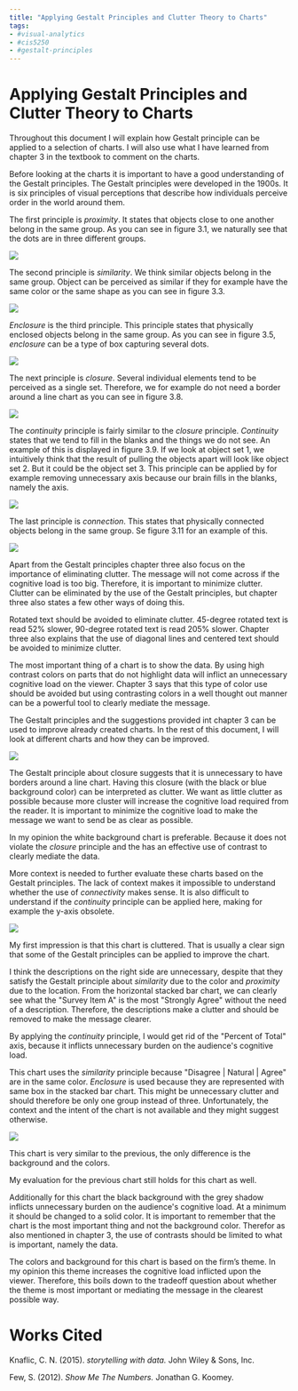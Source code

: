 ```yaml
---
title: "Applying Gestalt Principles and Clutter Theory to Charts"
tags:
- #visual-analytics
- #cis5250
- #gestalt-principles
---
```

# Applying Gestalt Principles and Clutter Theory to Charts

Throughout this document I will explain how Gestalt principle can be applied to a selection of charts. I will also use what I have learned from chapter 3 in the textbook to comment on the charts.

Before looking at the charts it is important to have a good understanding of the Gestalt principles. The Gestalt principles were developed in the 1900s. It is six principles of visual perceptions that describe how individuals perceive order in the world around them.

The first principle is _proximity_. It states that objects close to one another belong in the same group. As you can see in figure 3.1, we naturally see that the dots are in three different groups.

![](file:////Users/vemundrefnin/Library/Group%20Containers/UBF8T346G9.Office/TemporaryItems/msohtmlclip/clip_image001.jpg)

The second principle is _similarity_. We think similar objects belong in the same group. Object can be perceived as similar if they for example have the same color or the same shape as you can see in figure 3.3.

![](file:////Users/vemundrefnin/Library/Group%20Containers/UBF8T346G9.Office/TemporaryItems/msohtmlclip/clip_image002.jpg)

_Enclosure_ is the third principle. This principle states that physically enclosed objects belong in the same group. As you can see in figure 3.5, _enclosure_ can be a type of box capturing several dots.

![](file:////Users/vemundrefnin/Library/Group%20Containers/UBF8T346G9.Office/TemporaryItems/msohtmlclip/clip_image003.jpg)

The next principle is _closure_. Several individual elements tend to be perceived as a single set. Therefore, we for example do not need a border around a line chart as you can see in figure 3.8.

![](file:////Users/vemundrefnin/Library/Group%20Containers/UBF8T346G9.Office/TemporaryItems/msohtmlclip/clip_image004.jpg)

The _continuity_ principle is fairly similar to the _closure_ principle. _Continuity_ states that we tend to fill in the blanks and the things we do not see. An example of this is displayed in figure 3.9. If we look at object set 1, we intuitively think that the result of pulling the objects apart will look like object set 2. But it could be the object set 3. This principle can be applied by for example removing unnecessary axis because our brain fills in the blanks, namely the axis.

![](file:////Users/vemundrefnin/Library/Group%20Containers/UBF8T346G9.Office/TemporaryItems/msohtmlclip/clip_image005.jpg)

The last principle is _connection_. This states that physically connected objects belong in the same group. Se figure 3.11 for an example of this.

![](file:////Users/vemundrefnin/Library/Group%20Containers/UBF8T346G9.Office/TemporaryItems/msohtmlclip/clip_image006.jpg)

Apart from the Gestalt principles chapter three also focus on the importance of eliminating clutter. The message will not come across if the cognitive load is too big. Therefore, it is important to minimize clutter. Clutter can be eliminated by the use of the Gestalt principles, but chapter three also states a few other ways of doing this.

Rotated text should be avoided to eliminate clutter. 45-degree rotated text is read 52% slower, 90-degree rotated text is read 205% slower. Chapter three also explains that the use of diagonal lines and centered text should be avoided to minimize clutter.

The most important thing of a chart is to show the data. By using high contrast colors on parts that do not highlight data will inflict an unnecessary cognitive load on the viewer. Chapter 3 says that this type of color use should be avoided but using contrasting colors in a well thought out manner can be a powerful tool to clearly mediate the message.

The Gestalt principles and the suggestions provided int chapter 3 can be used to improve already created charts. In the rest of this document, I will look at different charts and how they can be improved.

![](file:////Users/vemundrefnin/Library/Group%20Containers/UBF8T346G9.Office/TemporaryItems/msohtmlclip/clip_image007.jpg)

The Gestalt principle about closure suggests that it is unnecessary to have borders around a line chart. Having this closure (with the black or blue background color) can be interpreted as clutter. We want as little clutter as possible because more cluster will increase the cognitive load required from the reader. It is important to minimize the cognitive load to make the message we want to send be as clear as possible.

In my opinion the white background chart is preferable. Because it does not violate the _closure_ principle and the has an effective use of contrast to clearly mediate the data.

More context is needed to further evaluate these charts based on the Gestalt principles. The lack of context makes it impossible to understand whether the use of _connectivity_ makes sense. It is also difficult to understand if the _continuity_ principle can be applied here, making for example the y-axis obsolete.

![](file:////Users/vemundrefnin/Library/Group%20Containers/UBF8T346G9.Office/TemporaryItems/msohtmlclip/clip_image008.jpg)

My first impression is that this chart is cluttered. That is usually a clear sign that some of the Gestalt principles can be applied to improve the chart.

I think the descriptions on the right side are unnecessary, despite that they satisfy the Gestalt principle about _similarity_ due to the color and _proximity_ due to the location. From the horizontal stacked bar chart, we can clearly see what the "Survey Item A" is the most "Strongly Agree" without the need of a description. Therefore, the descriptions make a clutter and should be removed to make the message clearer.

By applying the _continuity_ principle, I would get rid of the "Percent of Total" axis, because it inflicts unnecessary burden on the audience's cognitive load.

This chart uses the _similarity_ principle because "Disagree | Natural | Agree" are in the same color. _Enclosure_ is used because they are represented with same box in the stacked bar chart. This might be unnecessary clutter and should therefore be only one group instead of three. Unfortunately, the context and the intent of the chart is not available and they might suggest otherwise.

![](file:////Users/vemundrefnin/Library/Group%20Containers/UBF8T346G9.Office/TemporaryItems/msohtmlclip/clip_image009.jpg)

This chart is very similar to the previous, the only difference is the background and the colors.

My evaluation for the previous chart still holds for this chart as well.

Additionally for this chart the black background with the grey shadow inflicts unnecessary burden on the audience's cognitive load. At a minimum it should be changed to a solid color. It is important to remember that the chart is the most important thing and not the background color. Therefor as also mentioned in chapter 3, the use of contrasts should be limited to what is important, namely the data.

The colors and background for this chart is based on the firm’s theme. In my opinion this theme increases the cognitive load inflicted upon the viewer. Therefore, this boils down to the tradeoff question about whether the theme is most important or mediating the message in the clearest possible way.

# Works Cited

Knaflic, C. N. (2015). _storytelling with data._ John Wiley & Sons, Inc.

Few, S. (2012). _Show Me The Numbers._ Jonathan G. Koomey.